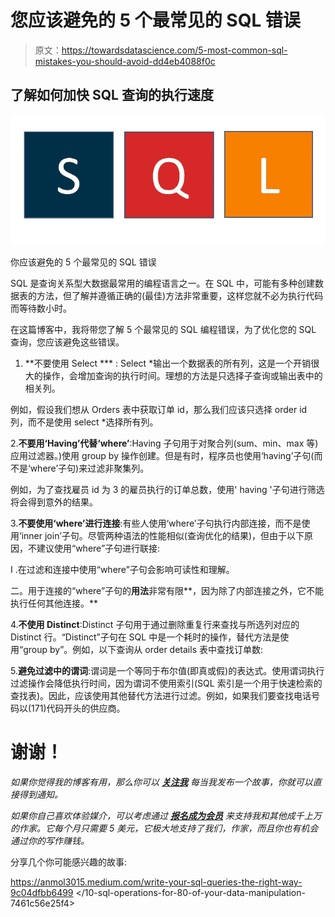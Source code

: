 # 您应该避免的 5 个最常见的 SQL 错误

> 原文：<https://towardsdatascience.com/5-most-common-sql-mistakes-you-should-avoid-dd4eb4088f0c>

## 了解如何加快 SQL 查询的执行速度

![](img/f7594ac30ace5c0bd0658d3d17d80887.png)

你应该避免的 5 个最常见的 SQL 错误

SQL 是查询关系型大数据最常用的编程语言之一。在 SQL 中，可能有多种创建数据表的方法，但了解并遵循正确的(最佳)方法非常重要，这样您就不必为执行代码而等待数小时。

在这篇博客中，我将带您了解 5 个最常见的 SQL 编程错误，为了优化您的 SQL 查询，您应该避免这些错误。

1.  **不要使用 Select *** : Select *输出一个数据表的所有列，这是一个开销很大的操作，会增加查询的执行时间。理想的方法是只选择子查询或输出表中的相关列。

例如，假设我们想从 Orders 表中获取订单 id，那么我们应该只选择 order id 列，而不是使用 select *选择所有列。

2.**不要用‘Having’代替‘where’**:Having 子句用于对聚合列(sum、min、max 等)应用过滤器。)使用 group by 操作创建。但是有时，程序员也使用‘having’子句(而不是‘where’子句)来过滤非聚集列。

例如，为了查找雇员 id 为 3 的雇员执行的订单总数，使用' having '子句进行筛选将会得到意外的结果。

3.**不要使用‘where’进行连接**:有些人使用‘where’子句执行内部连接，而不是使用‘inner join’子句。尽管两种语法的性能相似(查询优化的结果)，但由于以下原因，不建议使用“where”子句进行联接:

I .在过滤和连接中使用“where”子句会影响可读性和理解。

二。用于连接的“where”子句的**用法**非常有限**，因为除了内部连接之外，它不能执行任何其他连接。**

4.**不使用 Distinct**:Distinct 子句用于通过删除重复行来查找与所选列对应的 Distinct 行。“Distinct”子句在 SQL 中是一个耗时的操作，替代方法是使用“group by”。例如，以下查询从 order details 表中查找订单数:

5.**避免过滤中的谓词**:谓词是一个等同于布尔值(即真或假)的表达式。使用谓词执行过滤操作会降低执行时间，因为谓词不使用索引(SQL 索引是一个用于快速检索的查找表)。因此，应该使用其他替代方法进行过滤。例如，如果我们要查找电话号码以(171)代码开头的供应商。

# **谢谢！**

*如果你觉得我的博客有用，那么你可以* [***关注我***](https://anmol3015.medium.com/subscribe) *每当我发布一个故事，你就可以直接得到通知。*

*如果你自己喜欢体验媒介，可以考虑通过* [***报名成为会员***](https://anmol3015.medium.com/membership) *来支持我和其他成千上万的作家。它每个月只需要 5 美元，它极大地支持了我们，作家，而且你也有机会通过你的写作赚钱。*

分享几个你可能感兴趣的故事:

<https://anmol3015.medium.com/write-your-sql-queries-the-right-way-9c04dfbb6499>  </10-sql-operations-for-80-of-your-data-manipulation-7461c56e25f4> 